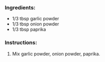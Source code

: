 ### Ingredients:
- 1/3 tbsp garlic powder
- 1/3 tbsp onion powder
- 1/3 tbsp paprika

### Instructions:
1. Mix garlic powder, onion powder, paprika.
